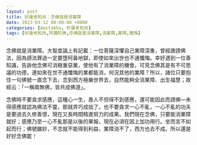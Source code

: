```yaml
---
layout: post
title: 妙蓮老和尚：念佛就是消業障
date: 2023-03-12 00:09:00 +0800
categories: [Amitabha, 妙蓮老和尚]
tags: [妙蓮老和尚,阿彌陀佛,念佛就是消業障,消業障,業障,懺悔]
---
```


念佛就是消業障。大智度論上有記載：一位菩薩深懼自己業障深重，曾經譭謗佛法，因為謗法罪過一定要墮阿鼻地獄，即使如來出世也不通懺悔。幸好遇到一位善知識，告訴他念佛可消極重惡業，使他有了消業障的機會。可見念佛其是有不可思議的功德，連如來在世不通懺悔的業都能消，何況其他的業障？所以，諸位只要抱住一句佛號一直念下去，念到西方極樂世界去，自然能夠全消業障、出生福慧；故經云：「一稱南無佛，皆共成佛道」。

念佛時不要貪求感應，這種心一生，愚人不但得不到感應，還可能因此而謗佛—未得感應就認為佛法不靈，那就弄巧成拙了。也不要貪求一心不亂，一心不亂的功夫是要過去久修善恨，現在又長時間精進努力的成果。我們現在念佛，只要能消業障就好；感應乃至一心不亂那是以後的果報，現在必須在因上加功用行。坐而言不如起而行；佛號雖妙，不念就不能得到利益，業障消不了，西方也去不成。所以還是好好念佛罷！